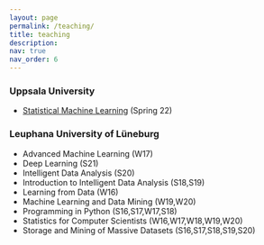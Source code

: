 ```yaml
---
layout: page
permalink: /teaching/
title: teaching
description: 
nav: true
nav_order: 6
---
```


### Uppsala University
<ul>
  <li><a href="https://uppsala.instructure.com/courses/46077">Statistical Machine Learning</a> (Spring 22)</li>
</ul>

### Leuphana University of Lüneburg
<ul>
  <li>Advanced Machine Learning (W17)</li>
  <li>Deep Learning (S21)</li>
  <li>Intelligent Data Analysis (S20)</li>
  <li>Introduction to Intelligent Data Analysis (S18,S19)</li>
  <li>Learning from Data (W16)</li>
  <li>Machine Learning and Data Mining (W19,W20)</li>
  <li>Programming in Python (S16,S17,W17,S18)</li>
  <li>Statistics for Computer Scientists (W16,W17,W18,W19,W20)</li>
  <li>Storage and Mining of Massive Datasets (S16,S17,S18,S19,S20)</li>
</ul>
